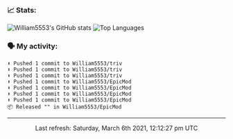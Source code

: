 ### 📈 Stats:
![William5553's GitHub stats](https://github-readme-stats.vercel.app/api?username=william5553&show_icons=true)
![Top Languages](https://github-readme-stats.vercel.app/api/top-langs/?username=william5553&langs_count=10&layout=compact)

### 🗣 My activity:
```
⬆️ Pushed 1 commit to William5553/triv
⬆️ Pushed 1 commit to William5553/triv
⬆️ Pushed 1 commit to William5553/triv
⬆️ Pushed 1 commit to William5553/EpicMod
⬆️ Pushed 1 commit to William5553/EpicMod
⬆️ Pushed 1 commit to William5553/EpicMod
⬆️ Pushed 1 commit to William5553/EpicMod
📦 Released "" in William5553/EpicMod
```

------------
<p align="center">Last refresh: Saturday, March 6th 2021, 12:12:27 pm UTC</p>
